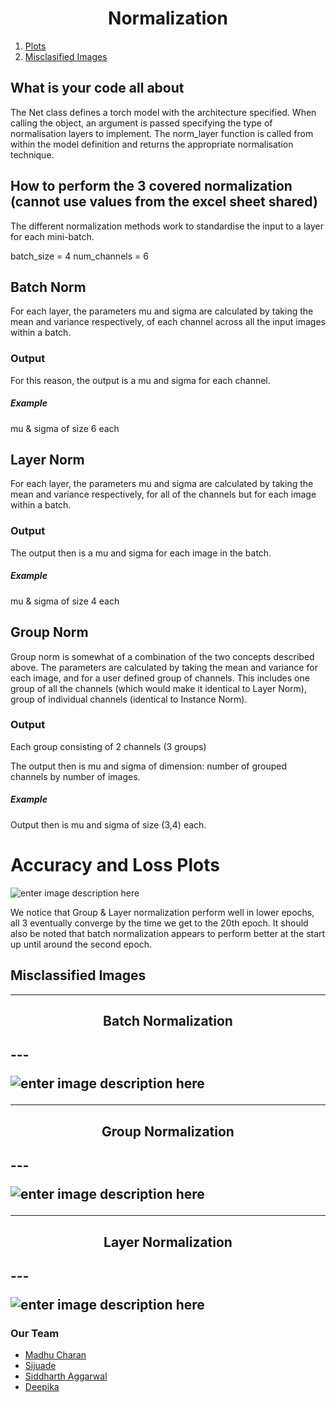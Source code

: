 <h1 align="center"> Normalization</h1>

1. [Plots]()
2. [Misclasified Images]()

## What is your code all about

The Net class defines a torch model with the architecture specified. When calling the object, an argument is passed specifying the type of normalisation layers to implement. The norm_layer function is called from within the model definition and returns the appropriate normalisation technique. 

## How to perform the 3 covered normalization (cannot use values from the excel sheet shared)

The different normalization methods work to standardise the input to a layer for each mini-batch. 

batch_size = 4
num_channels =  6 

## Batch Norm
For each layer, the parameters mu and sigma are calculated by taking the mean and variance respectively, of each channel across all the input images within a batch. 

### Output
For this reason, the output is a mu and sigma for each channel. 

##### Example
mu & sigma of size 6 each


## Layer Norm 
For each layer, the parameters mu and sigma are calculated by taking the mean and variance respectively, for all of the channels but for each image within a batch. 

### Output
The output then is a mu and sigma for each image in the batch. 
##### Example
mu & sigma of size 4 each


## Group Norm
Group norm is somewhat of a combination of the two concepts described above. The parameters are calculated by taking the mean and variance for each image, and for a user defined group of channels. This includes one group of all the channels (which would make it identical to Layer Norm), group of individual channels (identical to Instance Norm). 

### Output
Each group consisting of 2 channels (3 groups)

The output then is mu and sigma of dimension: 
number of grouped channels by number of images. 

##### Example
Output then is mu and sigma of size (3,4) each.


# Accuracy and Loss Plots

![enter image description here](https://i.postimg.cc/nV7yNjLd/image.png)

We notice that Group & Layer normalization perform well in lower epochs, all 3 eventually converge by the time we get to the 20th epoch. It should also be noted that batch normalization appears to perform better at the start up until around the second epoch. 


## Misclassified Images

---
<h2 align="center">Batch Normalization<h2>
---

![enter image description here](https://i.postimg.cc/d3v4b0WX/image.png)

---
<h2 align="center">Group Normalization<h2>
---
  
![enter image description here](https://i.postimg.cc/13gcY6mX/image.png)

---
<h2 align="center">Layer Normalization<h2>
---
  
![enter image description here](https://i.postimg.cc/L8ZLVpDZ/image.png)




### Our Team
- [Madhu Charan](https://github.com/madhucharan)
- [Sijuade](https://github.com/cydal)
- [Siddharth Aggarwal](https://github.com/aggarwalsiddharth)
- [Deepika](https://github.com/dpkeee)
